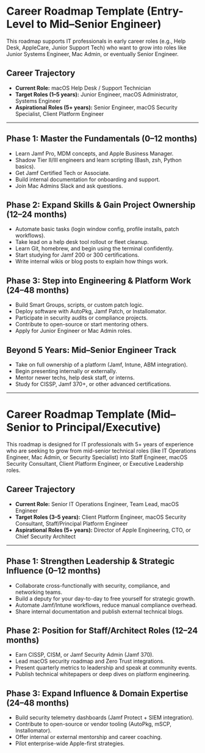 
# Career Roadmap Template (Entry-Level to Mid–Senior Engineer)

This roadmap supports IT professionals in early career roles (e.g., Help Desk, AppleCare, Junior Support Tech) who want to grow into roles like Junior Systems Engineer, Mac Admin, or eventually Senior Engineer.

## Career Trajectory

- **Current Role:** macOS Help Desk / Support Technician  
- **Target Roles (1–5 years):** Junior Engineer, macOS Administrator, Systems Engineer  
- **Aspirational Roles (5+ years):** Senior Engineer, macOS Security Specialist, Client Platform Engineer  

---

## Phase 1: Master the Fundamentals (0–12 months)

- Learn Jamf Pro, MDM concepts, and Apple Business Manager.
- Shadow Tier II/III engineers and learn scripting (Bash, zsh, Python basics).
- Get Jamf Certified Tech or Associate.
- Build internal documentation for onboarding and support.
- Join Mac Admins Slack and ask questions.

## Phase 2: Expand Skills & Gain Project Ownership (12–24 months)

- Automate basic tasks (login window config, profile installs, patch workflows).
- Take lead on a help desk tool rollout or fleet cleanup.
- Learn Git, homebrew, and begin using the terminal confidently.
- Start studying for Jamf 200 or 300 certifications.
- Write internal wikis or blog posts to explain how things work.

## Phase 3: Step into Engineering & Platform Work (24–48 months)

- Build Smart Groups, scripts, or custom patch logic.
- Deploy software with AutoPkg, Jamf Patch, or Installomator.
- Participate in security audits or compliance projects.
- Contribute to open-source or start mentoring others.
- Apply for Junior Engineer or Mac Admin roles.

## Beyond 5 Years: Mid–Senior Engineer Track

- Take on full ownership of a platform (Jamf, Intune, ABM integration).
- Begin presenting internally or externally.
- Mentor newer techs, help desk staff, or interns.
- Study for CISSP, Jamf 370+, or other advanced certifications.

---

# Career Roadmap Template (Mid–Senior to Principal/Executive)

This roadmap is designed for IT professionals with 5+ years of experience who are seeking to grow from mid-senior technical roles (like IT Operations Engineer, Mac Admin, or Security Specialist) into Staff Engineer, macOS Security Consultant, Client Platform Engineer, or Executive Leadership roles.

## Career Trajectory

- **Current Role:** Senior IT Operations Engineer, Team Lead, macOS Engineer  
- **Target Roles (3–5 years):** Client Platform Engineer, macOS Security Consultant, Staff/Principal Platform Engineer  
- **Aspirational Roles (5+ years):** Director of Apple Engineering, CTO, or Chief Security Architect  

---

## Phase 1: Strengthen Leadership & Strategic Influence (0–12 months)

- Collaborate cross-functionally with security, compliance, and networking teams.
- Build a deputy for your day-to-day to free yourself for strategic growth.
- Automate Jamf/Intune workflows, reduce manual compliance overhead.
- Share internal documentation and publish external technical blogs.

## Phase 2: Position for Staff/Architect Roles (12–24 months)

- Earn CISSP, CISM, or Jamf Security Admin (Jamf 370).
- Lead macOS security roadmap and Zero Trust integrations.
- Present quarterly metrics to leadership and speak at community events.
- Publish technical whitepapers or deep dives on platform engineering.

## Phase 3: Expand Influence & Domain Expertise (24–48 months)

- Build security telemetry dashboards (Jamf Protect + SIEM integration).
- Contribute to open-source or vendor tooling (AutoPkg, mSCP, Installomator).
- Offer internal or external mentorship and career coaching.
- Pilot enterprise-wide Apple-first strategies.
